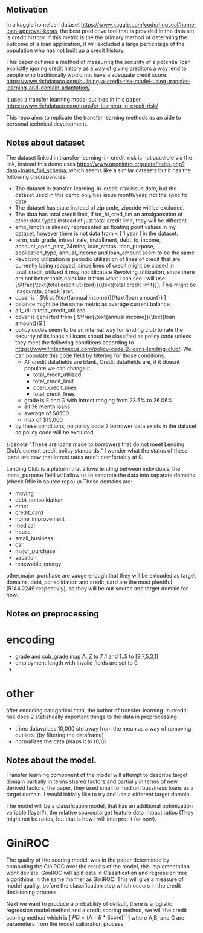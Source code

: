 ## Motivation
In a kaggle homeloan dataset https://www.kaggle.com/code/hugseal/home-loan-approval-keras,
the best predictive tool that is provided in the data set is credit history. If this metric is the the primary method of determing the outcome of a loan application, it will excluded a large percentage of the population who has not built up a credit history.

This paper outlines a method of measuring the security of a potential loan explicitly igoring credit history as a way of giving creditors a way lend to people who traditionally would not have a adequate credit score.
https://www.richdataco.com/building-a-credit-risk-model-using-transfer-learning-and-domain-adaptation/

It uses a transfer learning model outlined in this paper.
https://www.richdataco.com/transfer-learning-in-credit-risk/

This repo aims to replicate the transfer learning methods as an aide to personal technical development.


## Notes about dataset
The dataset linked in transfer-learning-in-credit-risk is not acceible via the link, instead this demo uses https://www.openintro.org/data/index.php?data=loans_full_schema, which seems like a similar datasets but it has the following discrepancies.

- The dataset in transfer-learning-in-credit-risk issue date, but the dataset used in this demo only has issue month/year, not the specific date
- The dataset has state instead of zip code, zipcode will be excluded.
- The data has total credit limit, if tot_hi_cred_lim an amalgamation of other data types instead of just total credit limit, they will be different.
- emp_length is already represented as floating point values in my dataset, however there is not data from <  \[ $1\text{ year}$ \] in the dataset.
- term, sub_grade, intrest_rate, installment,  debt_to_income, account_open_past_24mths, loan_status. loan_purpose, application_type, annual_income and loan_amount seem to be the same
- Revolving utilization is periodic utilization of lines of credit that are currently being repayed, since lines of credit might be closed in total_credit_utilized it may not idicatate Revolving_utilizaiton, since there are not better tools calculate it from what I can see I will use \[$\frac{\text{total credit utilized}}{\text{total credit limit}}]. This might be inaccurate, check later.
- cover is \[ $\frac{\text{annual income}}{\text{loan amount}} \]
- balance might be the same metric as average current balance.
- all_util is total_credit_utilized
- cover is generted from \[ $\frac{\text{annual income}}{\text{loan amount}}$ \]
- policy codes seem to be an internal way for lending club to rate the security of its loans all loans shoud be classified as policy code unless they meet the following conditions according to https://www.fintechnexus.com/policy-code-2-loans-lending-club/. We can populate this code field by filtering for those conditions.
    - All credit datafields are blank, Credit datafields are, if it doesnt populate we can change it. 
        - total_credit_utilized
        - total_credit_limit
        - open_credit_lines
        - total_credit_lines
    - grade is F and G with intrest ranging from 23.5% to 26.06%
    - all 36 month loans
    - average of $8500
    - max of $15,000
- by these conditions, no policy code 2 borrower data exists in the dataset so policy code will be excluded.

sidenote "These are loans made to borrowers that do not meet Lending Club’s current credit policy standards." I wonder what the status of these loans are now that intrest rates aren't comfortably at 0.


Lending Club is a platorm that allows lending between individuals, the loans_purpose field will allow us to separate the data into separate domains.(check Rfile in source repo)
\n
Those domains are:
- moving
- debt_consolidation
- other
- credit_card
- home_improvement
- medical
- house
- small_business
- car
- major_purchase
- vacation
- renewable_energy


other,major_purchase are vauge enough that they will be exlcuded as target domains.
debt_consolidation and credit_card are the most plentiful (5144,2249 respectivly), so they will be our source and target domain for now.



## Notes on preprocessing
# encoding
- grade and sub_grade map A..Z to 7..1 and 1..5 to [9,7,5,3,1]
- employment length with invalid fields are set to 0
-

# other
after encoding catagorical data, the author of transfer-learning-in-credit-risk does 2 statistically important things to the data in preprocessing.
 - trims datavalues 10,000 std away from the mean as a way of removing outliers. (by filtering the dataframe)
 - normalizes the data (maps it to (0,1])

## Notes about the model.
Transfer learning component of the model will attempt to describe target domain partially in terms shared factors and partially in terms of new derived factors, the paper, they used small to medium bussiness loans as a target domain. I would initially like to try and use a different target domain.

The model will be a classifcation model, that has an additional optimization variable (layer?), the relative source/target feature data impact ratios (They might not be ratios, but that is how I will interpret it for now).

# GiniROC
The quality of the scoring model. was in the paper determined by computing the GiniROC over the results of the model, this implementation wont deviate, GiniROC will split data in Classification and regression tree algorithims in the same manner as GiniROC. This will give a measure of model quality, before the classification step which occurs in the credit decisioning process.

Next we want to produce a probability of default, there is a logistic regression model method and a credit scoring method, we will the credit scoring method which is \[ $PD=(A-B*\text{Score})^C$ \] where A,B, and C are parameters from the model calibration process.


